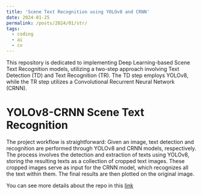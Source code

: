```yaml
---
title: 'Scene Text Recognition using YOLOv8 and CRNN'
date: 2024-01-25
permalink: /posts/2024/01/str/
tags:
  - coding
  - ai
  - cv
---
```


This repository is dedicated to implementing Deep Learning-based Scene Text Recognition models, utilizing a two-step approach involving Text Detection (TD) and Text Recognition (TR). The TD step employs YOLOv8, while the TR step utilizes a Convolutional Recurrent Neural Network (CRNN).

YOLOv8-CRNN Scene Text Recognition
======

The project workflow is straightforward: Given an image, text detection and recognition are performed through YOLOv8 and CRNN models, respectively. The process involves the detection and extraction of texts using YOLOv8, storing the resulting texts as a collection of cropped text images. These cropped images serve as input for the CRNN model, which recognizes all the text within them. The final results are then plotted on the original image.

You can see more details about the repo in this [link](https://github.com/Alfadhils/YOLOv8-CRNN-Scene-Text-Recognition)